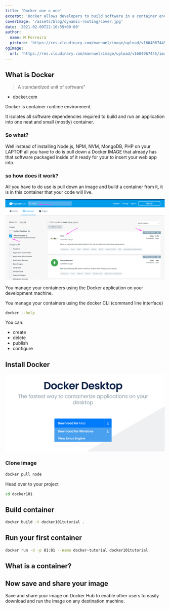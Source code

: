 ```yaml
---
title: 'Docker one o one'
excerpt: 'Docker allows developers to build software in a container environment. Instead of Virtual Machines which are cumbersome Docker is light weight and allows you to isolate your program and development to a single container.'
coverImage: '/assets/blog/dynamic-routing/cover.jpg'
date: '2021-02-09T22:10:35+00:00'
author:
  name: M Ferreira
  picture: 'https://res.cloudinary.com/mannuel/image/upload/v1604067445/images/mee.jpg'
ogImage:
  url: 'https://res.cloudinary.com/mannuel/image/upload/v1604067445/images/mee.jpg'
---
```


## What is Docker

> A standardized unit of software"

- docker.com

Docker is container runtime environment.

It isolates all software dependencies required to build and run an application into one neat and small (mostly) container.

### So what?

Well instead of installing Node.js, NPM, NVM, MongoDB, PHP on your LAPTOP all you have to do is pull down a Docker IMAGE that already has that software packaged inside of it ready for your to insert your web app into.

### so how does it work?

All you have to do use is pull down an image and build a container from it, it is in this container that your code will live.

![node](./.images/node-image.png)

You manage your containers using the Docker application on your development machine.

You manage your containers using the docker CLI (command line interface)

```bash
docker --help
```

You can:

- create
- delete
- publish
- configure

## Install Docker

![install](.images/docker-desktop.png)

### Clone image

```bash
docker pull node
```

Head over to your project 
```bash
cd docker101
```

## Build container

```bash
docker build -t docker101tutorial .
```

## Run your first container

```bash
docker run -d -p 81:81 --name docker-tutorial docker101tutorial
```

## What is a container?

## Now save and share your image

Save and share your image on Docker Hub to enable other users to easily download and run the image on any destination machine.
